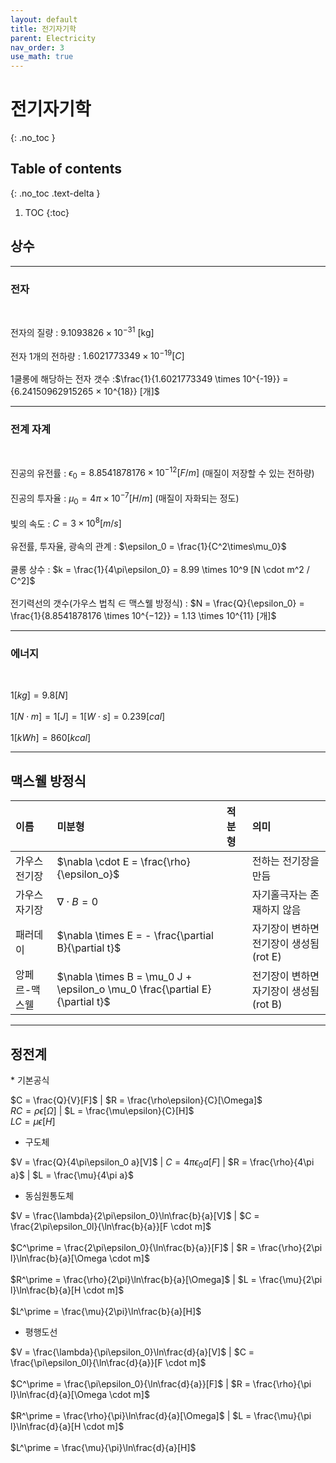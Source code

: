 ```yaml
---
layout: default
title: 전기자기학
parent: Electricity
nav_order: 3
use_math: true
---
```


# 전기자기학
{: .no_toc }

## Table of contents
{: .no_toc .text-delta }

1. TOC
{:toc}

## 상수

---

### 전자

<br>

전자의 질량 : $9.1093826 \times 10^{-31}$ [kg]<br><br>
전자 1개의 전하량 : $1.6021773349 \times 10^{-19} [C]$<br><br>
1쿨롱에 해당하는 전자 갯수 :$\frac{1}{1.6021773349 \times 10^{-19}} = {6.24150962915265 × 10^{18}} [개]$

---

### 전계 자계

<br>

진공의 유전률 : $\epsilon_0 = 8.8541878176 \times 10^{−12} [F/m]$ (매질이 저장할 수 있는 전하량)<br><br>
진공의 투자율 : $\mu_0 = 4\pi \times 10^{-7} [H/m]$ (매질이 자화되는 정도)<br><br>
빛의 속도 : $C = 3 \times 10^8 [m/s]$<br><br>
유전률, 투자율, 광속의 관계 : $\epsilon_0 = \frac{1}{C^2\times\mu_0}$<br><br>
쿨롱 상수 : $k = \frac{1}{4\pi\epsilon_0} = 8.99 \times 10^9 [N \cdot m^2 / C^2]$<br><br>
전기력선의 갯수(가우스 법칙 $\in$ 맥스웰 방정식) : $N = \frac{Q}{\epsilon_0} = \frac{1}{8.8541878176 \times 10^{−12}} = 1.13 \times 10^{11} [개]$

---

### 에너지

<br>

$1 [kg] = 9.8 [N]$<br><br>
$1 [N \cdot m] = 1 [J] = 1 [W \cdot s] = 0.239 [cal]$<br><br>
$1 [kWh] = 860 [kcal]$

---

## 맥스웰 방정식

<div class="code-example" markdown="1">

| 이름                     | 미분형                                                | 적분형 | 의미                                          |
|:-------------------------|:-----------------------------------------------------|:-------|:---------------------------------------------|
| 가우스 전기장       | $\nabla \cdot E = \frac{\rho}{\epsilon_o}$            |        | 전하는 전기장을 만듬 |
| 가우스 자기장        | $\nabla \cdot B = 0$                                   |        | 자기홀극자는 존재하지 않음   |
| 패러데이  | $\nabla \times E = - \frac{\partial B}{\partial t}$    |        | 자기장이 변하면 전기장이 생성됨(rot E)          |
| 앙페르-맥스웰 | $\nabla \times B = \mu_0 J + \epsilon_o \mu_0 \frac{\partial E}{\partial t}$ || 전기장이 변하면 자기장이 생성됨(rot B)|

</div>

---

## 정전계

<div class="code-example" markdown="1">
* 기본공식

$C = \frac{Q}{V}[F]$ | $R = \frac{\rho\epsilon}{C}[\Omega]$ <br> $RC = \rho\epsilon[\Omega]$ | $L = \frac{\mu\epsilon}{C}[H]$ <br> $LC = \mu\epsilon[H]$

* 구도체

$V = \frac{Q}{4\pi\epsilon_0 a}[V]$ | $C = 4\pi\epsilon_0a[F]$ | $R = \frac{\rho}{4\pi a}$ | $L = \frac{\mu}{4\pi a}$

* 동심원통도체

$V = \frac{\lambda}{2\pi\epsilon_0}\ln\frac{b}{a}[V]$ | $C = \frac{2\pi\epsilon_0l}{\ln\frac{b}{a}}[F \cdot m]$ <br><br> $C^\prime = \frac{2\pi\epsilon_0}{\ln\frac{b}{a}}[F]$ | $R = \frac{\rho}{2\pi l}\ln\frac{b}{a}[\Omega \cdot m]$ <br><br> $R^\prime = \frac{\rho}{2\pi}\ln\frac{b}{a}[\Omega]$ | $L = \frac{\mu}{2\pi l}\ln\frac{b}{a}[H \cdot m]$ <br><br> $L^\prime = \frac{\mu}{2\pi}\ln\frac{b}{a}[H]$ 

* 평행도선

$V = \frac{\lambda}{\pi\epsilon_0}\ln\frac{d}{a}[V]$ | $C = \frac{\pi\epsilon_0l}{\ln\frac{d}{a}}[F \cdot m]$ <br><br> $C^\prime = \frac{\pi\epsilon_0}{\ln\frac{d}{a}}[F]$ | $R = \frac{\rho}{\pi l}\ln\frac{d}{a}[\Omega \cdot m]$ <br><br> $R^\prime = \frac{\rho}{\pi}\ln\frac{d}{a}[\Omega]$ | $L = \frac{\mu}{\pi l}\ln\frac{d}{a}[H \cdot m]$ <br><br> $L^\prime = \frac{\mu}{\pi}\ln\frac{d}{a}[H]$

</div>